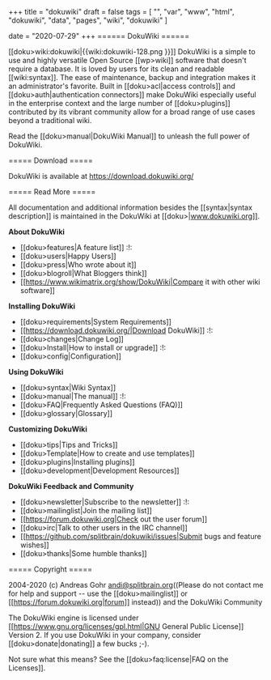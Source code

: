 +++
title = "dokuwiki"
draft = false
tags = [
    "",
    "var",
    "www",
    "html",
    "dokuwiki",
    "data",
    "pages",
    "wiki",
    "dokuwiki"
]

date = "2020-07-29"
+++
====== DokuWiki ======

[[doku>wiki:dokuwiki|{{wiki:dokuwiki-128.png }}]] DokuWiki is a simple to use and highly versatile Open Source [[wp>wiki]] software that doesn't require a database. It is loved by users for its clean and readable [[wiki:syntax]]. The ease of maintenance, backup and integration makes it an administrator's favorite. Built in [[doku>acl|access controls]] and [[doku>auth|authentication connectors]] make DokuWiki especially useful in the enterprise context and the large number of [[doku>plugins]] contributed by its vibrant community allow for a broad range of use cases beyond a traditional wiki.

Read the [[doku>manual|DokuWiki Manual]] to unleash the full power of DokuWiki.

===== Download =====

DokuWiki is available at https://download.dokuwiki.org/


===== Read More =====

All documentation and additional information besides the [[syntax|syntax description]] is maintained in the DokuWiki at [[doku>|www.dokuwiki.org]].

**About DokuWiki**

  * [[doku>features|A feature list]] :!:
  * [[doku>users|Happy Users]]
  * [[doku>press|Who wrote about it]]
  * [[doku>blogroll|What Bloggers think]]
  * [[https://www.wikimatrix.org/show/DokuWiki|Compare it with other wiki software]]

**Installing DokuWiki**

  * [[doku>requirements|System Requirements]]
  * [[https://download.dokuwiki.org/|Download DokuWiki]] :!:
  * [[doku>changes|Change Log]]
  * [[doku>Install|How to install or upgrade]] :!:
  * [[doku>config|Configuration]]

**Using DokuWiki**

  * [[doku>syntax|Wiki Syntax]]
  * [[doku>manual|The manual]] :!:
  * [[doku>FAQ|Frequently Asked Questions (FAQ)]]
  * [[doku>glossary|Glossary]]

**Customizing DokuWiki**

  * [[doku>tips|Tips and Tricks]]
  * [[doku>Template|How to create and use templates]]
  * [[doku>plugins|Installing plugins]]
  * [[doku>development|Development Resources]]

**DokuWiki Feedback and Community**

  * [[doku>newsletter|Subscribe to the newsletter]] :!:
  * [[doku>mailinglist|Join the mailing list]]
  * [[https://forum.dokuwiki.org|Check out the user forum]]
  * [[doku>irc|Talk to other users in the IRC channel]]
  * [[https://github.com/splitbrain/dokuwiki/issues|Submit bugs and feature wishes]]
  * [[doku>thanks|Some humble thanks]]


===== Copyright =====

2004-2020 (c) Andreas Gohr <andi@splitbrain.org>((Please do not contact me for help and support -- use the [[doku>mailinglist]] or [[https://forum.dokuwiki.org|forum]] instead)) and the DokuWiki Community

The DokuWiki engine is licensed under [[https://www.gnu.org/licenses/gpl.html|GNU General Public License]] Version 2. If you use DokuWiki in your company, consider [[doku>donate|donating]] a few bucks ;-).

Not sure what this means? See the [[doku>faq:license|FAQ on the Licenses]].
